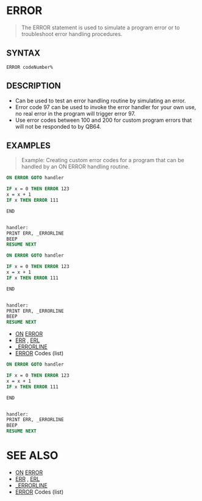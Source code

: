 # ERROR
> The ERROR statement is used to simulate a program error or to troubleshoot error handling procedures.

## SYNTAX
`ERROR codeNumber%`

## DESCRIPTION
* Can be used to test an error handling routine by simulating an error.
* Error code 97 can be used to invoke the error handler for your own use, no real error in the program will trigger error 97.
* Use error codes between 100 and 200 for custom program errors that will not be responded to by QB64.


## EXAMPLES
> Example: Creating custom error codes for a program that can be handled by an ON ERROR handling routine.

```vb
ON ERROR GOTO handler

IF x = 0 THEN ERROR 123
x = x + 1
IF x THEN ERROR 111

END


handler:
PRINT ERR, _ERRORLINE
BEEP
RESUME NEXT
```


```vb
ON ERROR GOTO handler

IF x = 0 THEN ERROR 123
x = x + 1
IF x THEN ERROR 111

END


handler:
PRINT ERR, _ERRORLINE
BEEP
RESUME NEXT
```

* [ON](ON.md) [ERROR](ERROR.md)
* [ERR](ERR.md) , [ERL](ERL.md)
* [_ERRORLINE](_ERRORLINE.md)
* [ERROR](ERROR.md) Codes (list)

```vb
ON ERROR GOTO handler

IF x = 0 THEN ERROR 123
x = x + 1
IF x THEN ERROR 111

END


handler:
PRINT ERR, _ERRORLINE
BEEP
RESUME NEXT
```



# SEE ALSO
* [ON](ON.md) [ERROR](ERROR.md)
* [ERR](ERR.md) , [ERL](ERL.md)
* [_ERRORLINE](_ERRORLINE.md)
* [ERROR](ERROR.md) Codes (list)

